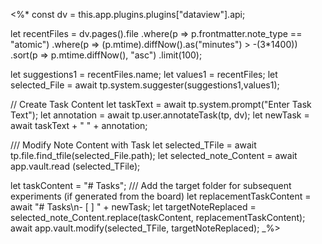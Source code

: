 <%* 
const dv = this.app.plugins.plugins["dataview"].api;

let recentFiles = dv.pages().file
					.where(p => p.frontmatter.note_type == "atomic")
					.where(p => (p.mtime).diffNow().as("minutes") > -(3*1400))
					.sort(p => p.mtime.diffNow(), "asc")
					.limit(100);

let suggestions1 = recentFiles.name;
let values1 = recentFiles;
let selected_File = await tp.system.suggester(suggestions1,values1);

// Create Task Content
let taskText = await tp.system.prompt("Enter Task Text");
let annotation = await tp.user.annotateTask(tp, dv);
let newTask = await taskText + " " + annotation;

/// Modify Note Content with Task
let selected_TFile = await tp.file.find_tfile(selected_File.path);
let selected_note_Content = await app.vault.read
(selected_TFile);

let taskContent = "# Tasks";
/// Add the target folder for subsequent experiments (if generated from the board)
let replacementTaskContent = await "# Tasks\n- [ ] " + newTask;
let targetNoteReplaced = selected_note_Content.replace(taskContent, replacementTaskContent);
await app.vault.modify(selected_TFile, targetNoteReplaced);
_%>